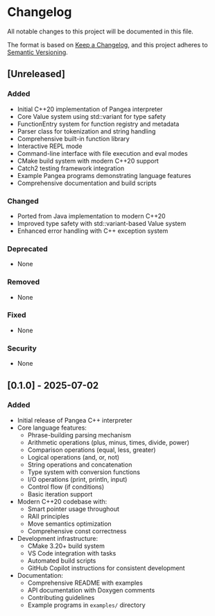 # Changelog

All notable changes to this project will be documented in this file.

The format is based on [Keep a Changelog](https://keepachangelog.com/en/1.0.0/),
and this project adheres to [Semantic Versioning](https://semver.org/spec/v2.0.0.html).

## [Unreleased]

### Added
- Initial C++20 implementation of Pangea interpreter
- Core Value system using std::variant for type safety
- FunctionEntry system for function registry and metadata
- Parser class for tokenization and string handling
- Comprehensive built-in function library
- Interactive REPL mode
- Command-line interface with file execution and eval modes
- CMake build system with modern C++20 support
- Catch2 testing framework integration
- Example Pangea programs demonstrating language features
- Comprehensive documentation and build scripts

### Changed
- Ported from Java implementation to modern C++20
- Improved type safety with std::variant-based Value system
- Enhanced error handling with C++ exception system

### Deprecated
- None

### Removed
- None

### Fixed
- None

### Security
- None

## [0.1.0] - 2025-07-02

### Added
- Initial release of Pangea C++ interpreter
- Core language features:
  - Phrase-building parsing mechanism
  - Arithmetic operations (plus, minus, times, divide, power)
  - Comparison operations (equal, less, greater)
  - Logical operations (and, or, not)
  - String operations and concatenation
  - Type system with conversion functions
  - I/O operations (print, println, input)
  - Control flow (if conditions)
  - Basic iteration support
- Modern C++20 codebase with:
  - Smart pointer usage throughout
  - RAII principles
  - Move semantics optimization
  - Comprehensive const correctness
- Development infrastructure:
  - CMake 3.20+ build system
  - VS Code integration with tasks
  - Automated build scripts
  - GitHub Copilot instructions for consistent development
- Documentation:
  - Comprehensive README with examples
  - API documentation with Doxygen comments
  - Contributing guidelines
  - Example programs in `examples/` directory
